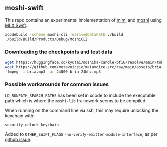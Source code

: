 ## moshi-swift

This repo contains an experimental implementation of
[mimi](https://huggingface.co/kyutai/mimi) and
[moshi](https://github.com/kyutai-labs/moshi) using [MLX
Swift](https://github.com/ml-explore/mlx-swift).

```bash
xcodebuild -scheme moshi-cli -derivedDataPath ./build
./build/Build/Products/Debug/MoshiCLI
```

### Downloading the checkpoints and test data
```bash
wget https://huggingface.co/kyutai/moshika-candle-bf16/resolve/main/tokenizer-e351c8d8-checkpoint125.safetensors
wget https://github.com/metavoiceio/metavoice-src/raw/main/assets/bria.mp3
ffmpeg -i bria.mp3 -ar 24000 bria-24khz.mp3
```

### Possible workarounds for common issues
`LD_RUNPATH_SEARCH_PATHS` has been set in xcode to include the executable path
which is where the `moshi-lib` framework seems to be compiled.

When running on the command line via ssh, this may require unlocking the keychain with:
```
security unlock-keychain
```

Added to `OTHER_SWIFT_FLAGS` `-no-verify-emitter-module-interface`,
as per [github issue](https://github.com/swiftlang/swift/issues/64669).


